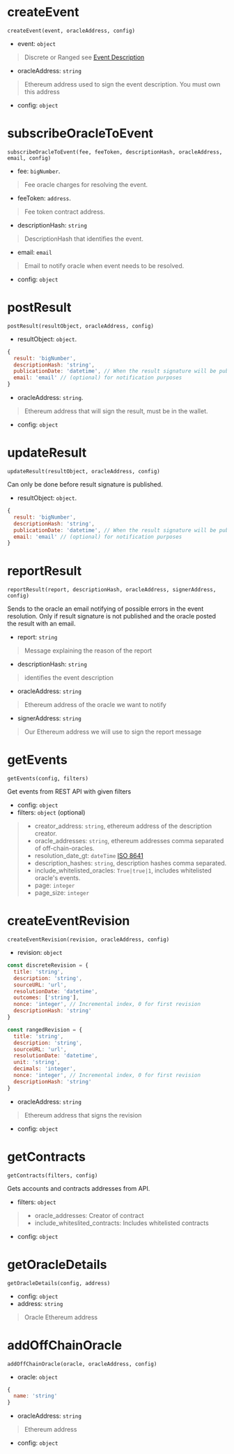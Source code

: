 # createEvent
`createEvent(event, oracleAddress, config)`

  * event: `object`
  > Discrete or Ranged see [Event Description](/reference/eventDescription)

  * oracleAddress: `string`
  > Ethereum address used to sign the event description. You must own this address

  * config: `object`


# subscribeOracleToEvent
`subscribeOracleToEvent(fee, feeToken, descriptionHash, oracleAddress, email, config)`

* fee: `bigNumber`.
> Fee oracle charges for resolving the event.

* feeToken: `address`.
> Fee token contract address.

* descriptionHash: `string`
> DescriptionHash that identifies the event.

* email: `email`
> Email to notify oracle when event needs to be resolved.

* config: `object`


# postResult
`postResult(resultObject, oracleAddress, config)`

* resultObject: `object`.

```js
{
  result: 'bigNumber',
  descriptionHash: 'string',
  publicationDate: 'datetime', // When the result signature will be public
  email: 'email' // (optional) for notification purposes
}
```
* oracleAddress: `string`.
> Ethereum address that will sign the result, must be in the wallet.

* config: `object`

# updateResult
`updateResult(resultObject, oracleAddress, config)`

Can only be done before result signature is published.

* resultObject: `object`.
```js
{
  result: 'bigNumber',
  descriptionHash: 'string',
  publicationDate: 'datetime', // When the result signature will be public
  email: 'email' // (optional) for notification purposes
}
```

# reportResult
`reportResult(report, descriptionHash, oracleAddress, signerAddress, config)`

Sends to the oracle an email notifying of possible errors in the event resolution. Only if result signature is not published and the oracle posted the result with an email.

* report: `string`
> Message explaining the reason of the report

* descriptionHash: `string`
> identifies the event description

* oracleAddress: `string`
> Ethereum address of the oracle we want to notify

* signerAddress: `string`
> Our Ethereum address we will use to sign the report message

# getEvents
`getEvents(config, filters)`

Get events from REST API with given filters

* config: `object`
* filters: `object` (optional)
> * creator_address: `string`, ethereum address of the description creator.
> * oracle_addresses: `string`, ethereum addresses comma separated of off-chain-oracles.
> * resolution_date_gt: `dateTime` [ISO 8641](https://en.wikipedia.org/wiki/ISO_8601)
> * description_hashes: `string`, description hashes comma separated.
> * include_whitelisted_oracles: `True|true|1`, includes whitelisted oracle's events.
> * page: `integer`
> * page_size: `integer`

# createEventRevision
`createEventRevision(revision, oracleAddress, config)`

* revision: `object`
```js
const discreteRevision = {
  title: 'string',
  description: 'string',
  sourceURL: 'url',
  resolutionDate: 'datetime',
  outcomes: ['string'],
  nonce: 'integer', // Incremental index, 0 for first revision
  descriptionHash: 'string'
}

const rangedRevision = {
  title: 'string',
  description: 'string',
  sourceURL: 'url',
  resolutionDate: 'datetime',
  unit: 'string',
  decimals: 'integer',
  nonce: 'integer', // Incremental index, 0 for first revision
  descriptionHash: 'string'
}
```

* oracleAddress: `string`
> Ethereum address that signs the revision

* config: `object`

# getContracts
`getContracts(filters, config)`

Gets accounts and contracts addresses from API.

* filters: `object`
> * oracle_addresses: Creator of contract
> * include_whiteslited_contracts: Includes whitelisted contracts

* config: `object`

# getOracleDetails
`getOracleDetails(config, address)`

* config: `object`
* address: `string`
> Oracle Ethereum address


# addOffChainOracle
`addOffChainOracle(oracle, oracleAddress, config)`

* oracle: `object`
```js
{
  name: 'string'
}
```
* oracleAddress: `string`
> Ethereum address

* config: `object`
